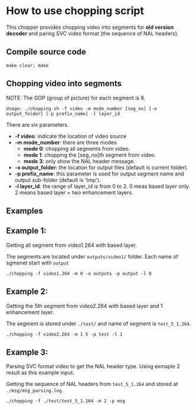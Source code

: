 How to use chopping script
==================
This chopper provides chopping video into segments for **old version decoder** and paring SVC video format (the sequence of NAL headers).

## Compile source code
````
make clear; make
````

## Chopping video into segments
NOTE: The GOP (group of picture) for each segment is 8.
````
Usage: ./chopping.sh -f video -m mode_number [seg_no] [-o output_folder] [-p prefix_name] -l layer_id
````
There are six parameters.
- **-f video**: indicate the location of video source
- **-m mode_number**: there are three modes
  - **mode 0**: chopping all segments from video.
  - **mode 1**: chopping the [seg_no]th segment from video.
  - **mode 3**: only show the NAL header message.
- **-o output_folder**: the location for output files (default is current folder).
- **-p prefix_name**: this parameter is used for output segment name and output sub-folder (default is 'tmp').
- **-l layer_id**: the range of layer_id is from 0 to 2. 0 meas based layer only. 2 means based layer + two enhancement layers.

## Examples
## Example 1:
Getting all segment from video1.264 with based layer.

The segments are located under `outputs/video1/` folder. Each name of sgmenet start with `output`
````
./chopping -f video1.264 -m 0 -o outputs -p output -l 0
````

## Example 2:
Getting the 5th segment from video2.264 with based layer and 1 enhancement layer.

The segment is stored under `./test/` and name of segment is `test_5_1.264`.
````
./chopping -f video2.264 -m 1 5 -p test -l 1
````

## Example 3:
Parsing SVC format video to get the NAL header type. Using exmaple 2 result as this example input.

Getting the sequence of NAL headers from `test_5_1.264` and stored at `./msg/msg_parsing.log`.
````
./chopping -f ./test/test_5_1.264 -m 2 -p msg
````
